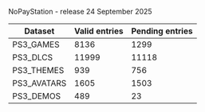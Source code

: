 NoPayStation - release 24 September 2025

|  Dataset  |Valid entries|Pending entries|
|-----------|-------------|---------------|
| PS3_GAMES |     8136    |      1299     |
|  PS3_DLCS |    11999    |     11118     |
| PS3_THEMES|     939     |      756      |
|PS3_AVATARS|     1605    |      1503     |
| PS3_DEMOS |     489     |       23      |